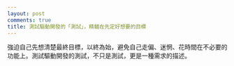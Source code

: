 ```yaml
---
layout: post
comments: true
title: 測試驅動開發的「測試」，精髓在先定好想要的目標
---
```




強迫自己先想清楚最終目標，以終為始，避免自己走偏、迷惘、花時間在不必要的功能上。測試驅動開發的測試，不只是測試，更是一種需求的描述。
